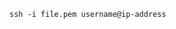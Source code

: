 <!-- To ssh into ec2 instance use following command,  -->
    ssh -i file.pem username@ip-address

<!-- Here -i specifies that alternate identification file for public key authentication and file.pem is the name of .pem file -->